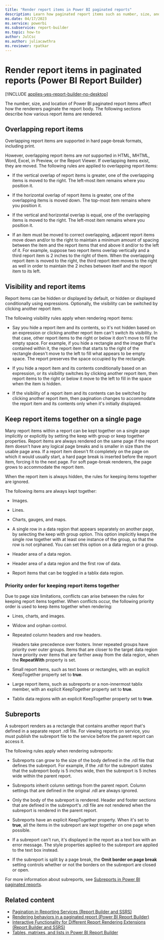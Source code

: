 ```yaml
---
title: "Render report items in Power BI paginated reports"
description: Learn how paginated report items such as number, size, and locations affect rendering pagination in Power BI Report Builder.
ms.date: 04/17/2023
ms.service: powerbi
ms.subservice: report-builder
ms.topic: how-to
author: JulCsc
ms.author: juliacawthra
ms.reviewer: rpatkar
---
```

# Render report items in paginated reports (Power BI Report Builder)

[!INCLUDE [applies-yes-report-builder-no-desktop](../../includes/applies-yes-report-builder-no-desktop.md)]

The number, size, and location of Power BI paginated report items affect how the renderers paginate the report body. The following sections describe how various report items are rendered.  

## Overlapping report items

Overlapping report items are supported in hard page-break formats, including print.  

However, overlapping report items are *not* supported in HTML, MHTML, Word, Excel, in Preview, or the Report Viewer. If overlapping items exist, they are moved. The following rules are applied to overlapping report items:  
  
* If the vertical overlap of report items is greater, one of the overlapping items is moved to the right. The left-most item remains where you position it.  
  
* If the horizontal overlap of report items is greater, one of the overlapping items is moved down. The top-most item remains where you position it.  
  
* If the vertical and horizontal overlap is equal, one of the overlapping items is moved to the right. The left-most item remains where you position it.  
  
* If an item must be moved to correct overlapping, adjacent report items move down and/or to the right to maintain a minimum amount of spacing between the item and the report items that end above it and/or to the left of it. For example, suppose two report items overlap vertically and a third report item is 2 inches to the right of them. When the overlapping report item is moved to the right, the third report item moves to the right as well in order to maintain the 2 inches between itself and the report item to its left.  

## Visibility and report items

 Report items can be hidden or displayed by default, or hidden or displayed conditionally using expressions. Optionally, the visibility can be switched by clicking another report item.  
  
 The following visibility rules apply when rendering report items:  
  
* Say you hide a report item and its contents, so it's not hidden based on an expression or clicking another report item can't switch its visibility. In that case, other report items to the right or below it don't move to fill the empty space. For example, if you hide a rectangle and the image that's contained within it, the report item that starts to the right of the rectangle doesn't move to the left to fill what appears to be empty space. The report preserves the space occupied by the rectangle.  
  
* If you hide a report item and its contents conditionally based on an expression, or its visibility switches by clicking another report item, then report items to the right or below it move to the left to fill in the space when the item is hidden.  
  
* If the visibility of a report item and its contents can be switched by clicking another report item, then pagination changes to accommodate the report item and its contents only when it's initially displayed.  
  
## Keep report items together on a single page  

 Many report items within a report can be kept together on a single page implicitly or explicitly by setting the keep with group or keep together properties. Report items are always rendered on the same page if the report item doesn't have any logical page breaks and is smaller in size than the usable page area. If a report item doesn't fit completely on the page on which it would usually start, a hard page break is inserted before the report item, forcing it to the next page. For soft page-break renderers, the page grows to accommodate the report item.  
  
 When the report item is always hidden, the rules for keeping items together are ignored.  
  
 The following items are always kept together:  
  
* Images.  
  
* Lines.  
  
* Charts, gauges, and maps.  
  
* A single row in a data region that appears separately on another page, by selecting the keep with group option. This option implicitly keeps the single row together with at least one instance of the group, so that the row is not orphaned. You can set this option on a data region or a group.  
  
* Header area of a data region.  
  
* Header area of a data region and the first row of data.  
  
* Report items that can be toggled in a tablix data region.  
  
### Priority order for keeping report items together

 Due to page size limitations, conflicts can arise between the rules for keeping report items together. When conflicts occur, the following priority order is used to keep items together when rendering:  
  
* Lines, charts, and images.  
  
* Widow and orphan control.  
  
* Repeated column headers and row headers.  
  
     Headers take precedence over footers. Inner repeated groups have priority over outer groups. Items that are closer to the target data region have priority over items that are farther away from the data region, when the **RepeatWith** property is set.  
  
* Small report items, such as text boxes or rectangles, with an explicit KeepTogether property set to **true**.  
  
* Large report items, such as subreports or a non-innermost tablix member, with an explicit KeepTogether property set to **true**.  
  
* Tablix data regions with an explicit KeepTogether property set to **true**.  
  
## Subreports

 A subreport renders as a rectangle that contains another report that's defined in a separate report .rdl file. For viewing reports on service, you must publish the subreport file to the service before the parent report can access it.  
  
 The following rules apply when rendering subreports:  
  
* Subreports can grow to the size of the body defined in the .rdl file that defines the subreport. For example, if the .rdl for the subreport states that the subreport body is 5 inches wide, then the subreport is 5 inches wide within the parent report.  
  
* Subreports inherit column settings from the parent report. Column settings that are defined in the original .rdl are always ignored.  
  
* Only the body of the subreport is rendered. Header and footer sections that are defined in the subreport's .rdl file are not rendered when the subreport is rendered in the parent report.  
  
* Subreports have an explicit KeepTogether property. When it's set to **true**, all the items in the subreport are kept together on one page when possible.  
  
* If a subreport can't run, it's displayed in the report as a text box with an error message. The style properties applied to the subreport are applied to the text box instead.  
  
* If the subreport is split by a page break, the **Omit border on page break** setting controls whether or not the borders on the subreport are closed or open.  
  
 For more information about subreports, see [Subreports in Power BI paginated reports](../subreports.md).  
  
## Related content 

* [Pagination in Reporting Services &#40;Report Builder  and SSRS&#41;](/sql/reporting-services/report-design/pagination-in-reporting-services-report-builder-and-ssrs)
* [Rendering behaviors in a paginated report (Power BI Report Builder)](render-behaviors-report-builder-service.md)
* [Interactive Functionality for Different Report Rendering Extensions &#40;Report Builder and SSRS&#41;](/sql/reporting-services/report-builder/interactive-functionality-different-report-rendering-extensions)   
* [Tables, matrixes, and lists in Power BI Report Builder](../report-builder-tables-matrices-lists.md)
